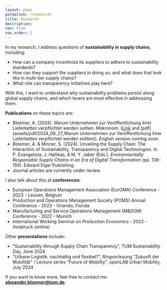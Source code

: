 ```yaml
---
layout: page
permalink: /research/
title: Research
description: 
nav: true
nav_order: 2
---
```


In my research, I address questions of **sustainability in supply chains**, including:
- How can a company incentivize its suppliers to adhere to sustainability standards?
- How can they support the suppliers in doing so, and what does that look like in multi-tier supply chains?
- What role can transparency initiatives play here?

With this, I want to understand why sustainability problems persist along global supply chains, and which levers are most effective in addressing them.

**Publications** on these topics are:
- Bloemer, A. (2024). Warum Unternehmen zur Veröffentlichung ihrer Lieferketten verpflichtet werden sollten. *Makronom*. ([Link](https://makronom.de/warum-unternehmen-zur-veroeffentlichung-ihrer-lieferketten-verpflichtet-werden-sollten-47164) and [pdf](assets/pdf/2024_08_27_Warum Unternehmen zur Veröffentlichung ihrer Lieferketten verpflichtet werden sollten)). English version coming soon.
- Bloemer, A. & Minner, S. (2024). Unveiling the Supply Chain: The Interaction of Sustainability, Transparency and Digital Technologies. In P. Evangelista, J. Hallikas, & M. Y. Jaber (Eds.), *Environmentally Responsible Supply Chains in an Era of Digital Transformation* (pp. 136-159). Edward Elgar Publishing.
- Journal articles are currently under review.

I also talk about this at **conferences**:
- European Operations Management Association (EurOMA) Conference - 2023 - Leuven, Belgium
- Production and Operations Management Society (POMS) Annual Conference - 2023 - Orlando, Florida
- Manufacturing and Service Operations Management (M&SOM) Conference - 2022 - Munich
- International Working Seminar on Production Economics - 2022 - Innsbruck (online)

Other **presentations** include:
- "Sustainability through Supply Chain Transparency", TUM Sustainability Day, June 2024
- "Urbane Logistik: nachhaltig und flexibel?", Ringvorlesung "Zukunft der Mobilität" / Lecture series "Future of Mobility", openLAB Urban Mobility, July 2024

If you want to know more, feel free to contact me: **[alexander.bloemer@tum.de](mailto:alexander.bloemer@tum.de)**.